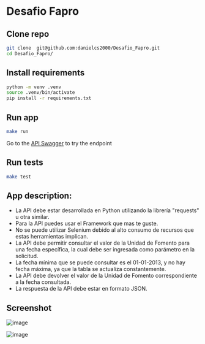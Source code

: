 # Desafio Fapro

## Clone repo

``` bash
git clone  git@github.com:danielcs2000/Desafio_Fapro.git
cd Desafio_Fapro/
```

## Install requirements

``` bash
python -m venv .venv
source .venv/bin/activate
pip install -r requirements.txt
```

## Run app


``` bash
make run
```

Go to the [API Swagger](http://127.0.0.1:8000/docs) to try the endpoint

## Run tests

``` bash
make test
```


## App description:

- La API debe estar desarrollada en Python utilizando la librería "requests" u otra similar.
- Para la API puedes usar el Framework que mas te guste.
- No se puede utilizar Selenium debido al alto consumo de recursos que estas herramientas implican.
- La API debe permitir consultar el valor de la Unidad de Fomento para una fecha específica, la cual debe ser ingresada como parámetro en la solicitud.
- La fecha mínima que se puede consultar es el 01-01-2013, y no hay fecha máxima, ya que la tabla se actualiza constantemente.
- La API debe devolver el valor de la Unidad de Fomento correspondiente a la fecha consultada.
- La respuesta de la API debe estar en formato JSON.

## Screenshot
![image](https://github.com/danielcs2000/Desafio_Fapro/assets/34191864/5c6b8bd7-deb6-44d8-9f2a-f21ac99e840d)

![image](https://github.com/danielcs2000/Desafio_Fapro/assets/34191864/cd7c7f17-9cca-44f5-b3e1-7c79e8386969)

